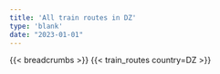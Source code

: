 ```yaml
---
title: 'All train routes in DZ'
type: 'blank'
date: "2023-01-01"
---
```


{{< breadcrumbs >}}
{{< train_routes country=DZ >}}

